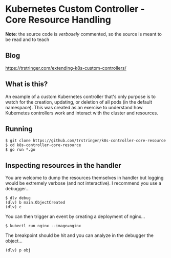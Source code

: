 # Kubernetes Custom Controller - Core Resource Handling

**Note**: the source code is _verbosely_ commented, so the source is meant to be read and to teach

## Blog
https://trstringer.com/extending-k8s-custom-controllers/

## What is this?

An example of a custom Kubernetes controller that's only purpose is to watch for the creation, updating, or deletion of all pods (in the default namespace). This was created as an exercise to understand how Kubernetes controllers work and interact with the cluster and resources.

## Running

```
$ git clone https://github.com/trstringer/k8s-controller-core-resource
$ cd k8s-controller-core-resource
$ go run *.go
```

## Inspecting resources in the handler

You are welcome to dump the resources themselves in handler but logging would be extremely verbose (and not interactive). I recommend you use a debugger...

```
$ dlv debug
(dlv) b main.ObjectCreated
(dlv) c
```

You can then trigger an event by creating a deployment of nginx...

```
$ kubectl run nginx --image=nginx
```

The breakpoint should be hit and you can analyze in the debugger the object...

```
(dlv) p obj
```
